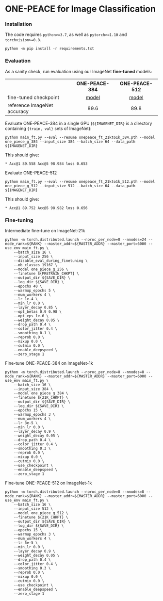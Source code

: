 # ONE-PEACE for Image Classification

### Installation
The code requires `python>=3.7`, as well as `pytorch>=1.10` and `torchvision>=0.8`.
```
python -m pip install -r requirements.txt
```

### Evaluation
As a sanity check, run evaluation using our ImageNet **fine-tuned** models:

<table><tbody>
<!-- START TABLE -->
<!-- TABLE HEADER -->
<th valign="bottom"></th>
<th valign="bottom">ONE-PEACE-384</th>
<th valign="bottom">ONE-PEACE-512</th>
<!-- TABLE BODY -->
<tr><td align="left">fine-tuned checkpoint</td>
<td align="center"><a href="https://one-peace-shanghai.oss-accelerate.aliyuncs.com/one_peace_checkpoints/onepeace_ft_21kto1k_384.pth">model</a></td>
<td align="center"><a href="https://one-peace-shanghai.oss-accelerate.aliyuncs.com/one_peace_checkpoints/onepeace_ft_21kto1k_512.pth">model</a></td>
<tr><td align="left">reference ImageNet accuracy</td>
<td align="center">89.6</td>
<td align="center">89.8</td>
</tr>
</tbody></table>

Evaluate ONE-PEACE-384 in a single GPU (`${IMAGENET_DIR}` is a directory containing `{train, val}` sets of ImageNet):
```
python main_ft.py --eval --resume onepeace_ft_21kto1k_384.pth --model one_piece_g_384 --input_size 384 --batch_size 64 --data_path ${IMAGENET_DIR}
```
This should give:
```
* Acc@1 89.558 Acc@5 98.984 loss 0.653
```

Evaluate ONE-PEACE-512
```
python main_ft.py --eval --resume onepeace_ft_21kto1k_512.pth --model one_piece_g_512 --input_size 512 --batch_size 64 --data_path ${IMAGENET_DIR}
```
This should give:
```
* Acc@1 89.752 Acc@5 98.982 loss 0.656
```

### Fine-tuning

Intermediate fine-tune on ImageNet-21k
```
python -m torch.distributed.launch --nproc_per_node=8 --nnodes=24 --node_rank=${RANK} --master_addr=${MASTER_ADDR} --master_port=6000 --use_env main_ft.py \
    --batch_size 16 \
    --input_size 256 \
    --disable_eval_during_finetuning \
    --nb_classes 19167 \
    --model one_piece_g_256 \
    --finetune ${PRETRAIN_CHKPT} \
    --output_dir ${SAVE_DIR} \
    --log_dir ${SAVE_DIR} \
    --epochs 40 \
    --warmup_epochs 5 \
    --num_workers 4 \
    --lr 1e-4 \
    --min_lr 0.0 \
    --layer_decay 0.85 \
    --opt_betas 0.9 0.98 \
    --opt_eps 1e-6 \
    --weight_decay 0.05 \
    --drop_path 0.4 \
    --color_jitter 0.4 \
    --smoothing 0.1 \
    --reprob 0.0 \
    --mixup 0.0 \
    --cutmix 0.0 \
    --enable_deepspeed \
    --zero_stage 1
```
Fine-tune ONE-PEACE-384 on ImageNet-1k
```
python -m torch.distributed.launch --nproc_per_node=8 --nnodes=8 --node_rank=${RANK} --master_addr=${MASTER_ADDR} --master_port=6000 --use_env main_ft.py \
    --batch_size 16 \
    --input_size 384 \
    --model one_piece_g_384 \
    --finetune ${21K_CHKPT} \
    --output_dir ${SAVE_DIR} \
    --log_dir ${SAVE_DIR} \
    --epochs 15 \
    --warmup_epochs 3 \
    --num_workers 4 \
    --lr 3e-5 \
    --min_lr 0.0 \
    --layer_decay 0.9 \
    --weight_decay 0.05 \
    --drop_path 0.4 \
    --color_jitter 0.4 \
    --smoothing 0.3 \
    --reprob 0.0 \
    --mixup 0.0 \
    --cutmix 0.0 \
    --use_checkpoint \
    --enable_deepspeed \
    --zero_stage 1
```
Fine-tune ONE-PEACE-512 on ImageNet-1k
```
python -m torch.distributed.launch --nproc_per_node=8 --nnodes=8 --node_rank=${RANK} --master_addr=${MASTER_ADDR} --master_port=6000 --use_env main_ft.py \
    --batch_size 16 \
    --input_size 512 \
    --model one_piece_g_512 \
    --finetune ${21K_CHKPT} \
    --output_dir ${SAVE_DIR} \
    --log_dir ${SAVE_DIR} \
    --epochs 15 \
    --warmup_epochs 3 \
    --num_workers 4 \
    --lr 5e-5 \
    --min_lr 0.0 \
    --layer_decay 0.9 \
    --weight_decay 0.05 \
    --drop_path 0.4 \
    --color_jitter 0.4 \
    --smoothing 0.3 \
    --reprob 0.0 \
    --mixup 0.0 \
    --cutmix 0.0 \
    --use_checkpoint \
    --enable_deepspeed \
    --zero_stage 1
```